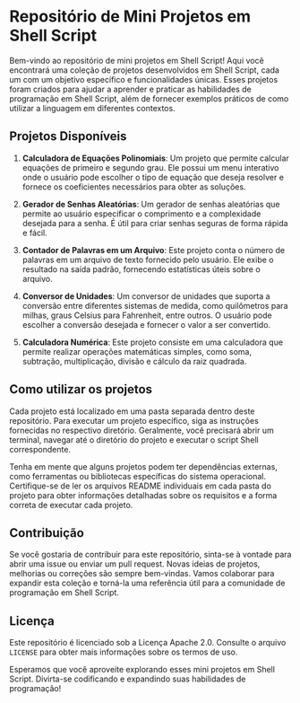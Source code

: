 # Repositório de Mini Projetos em Shell Script

Bem-vindo ao repositório de mini projetos em Shell Script! Aqui você encontrará uma coleção de projetos desenvolvidos em Shell Script, cada um com um objetivo específico e funcionalidades únicas. Esses projetos foram criados para ajudar a aprender e praticar as habilidades de programação em Shell Script, além de fornecer exemplos práticos de como utilizar a linguagem em diferentes contextos.

## Projetos Disponíveis

1. **Calculadora de Equações Polinomiais**: Um projeto que permite calcular equações de primeiro e segundo grau. Ele possui um menu interativo onde o usuário pode escolher o tipo de equação que deseja resolver e fornece os coeficientes necessários para obter as soluções.

2. **Gerador de Senhas Aleatórias**: Um gerador de senhas aleatórias que permite ao usuário especificar o comprimento e a complexidade desejada para a senha. É útil para criar senhas seguras de forma rápida e fácil.

3. **Contador de Palavras em um Arquivo**: Este projeto conta o número de palavras em um arquivo de texto fornecido pelo usuário. Ele exibe o resultado na saída padrão, fornecendo estatísticas úteis sobre o arquivo.

4. **Conversor de Unidades**: Um conversor de unidades que suporta a conversão entre diferentes sistemas de medida, como quilômetros para milhas, graus Celsius para Fahrenheit, entre outros. O usuário pode escolher a conversão desejada e fornecer o valor a ser convertido.

5.  **Calculadora Numérica**: Este projeto consiste em uma calculadora que permite realizar operações matemáticas simples, como soma, subtração, multiplicação, divisão e cálculo da raiz quadrada.

## Como utilizar os projetos

Cada projeto está localizado em uma pasta separada dentro deste repositório. Para executar um projeto específico, siga as instruções fornecidas no respectivo diretório. Geralmente, você precisará abrir um terminal, navegar até o diretório do projeto e executar o script Shell correspondente.

Tenha em mente que alguns projetos podem ter dependências externas, como ferramentas ou bibliotecas específicas do sistema operacional. Certifique-se de ler os arquivos README individuais em cada pasta do projeto para obter informações detalhadas sobre os requisitos e a forma correta de executar cada projeto.

## Contribuição

Se você gostaria de contribuir para este repositório, sinta-se à vontade para abrir uma issue ou enviar um pull request. Novas ideias de projetos, melhorias ou correções são sempre bem-vindas. Vamos colaborar para expandir esta coleção e torná-la uma referência útil para a comunidade de programação em Shell Script.

## Licença

Este repositório é licenciado sob a Licença Apache 2.0. Consulte o arquivo `LICENSE` para obter mais informações sobre os termos de uso.

Esperamos que você aproveite explorando esses mini projetos em Shell Script. Divirta-se codificando e expandindo suas habilidades de programação!

